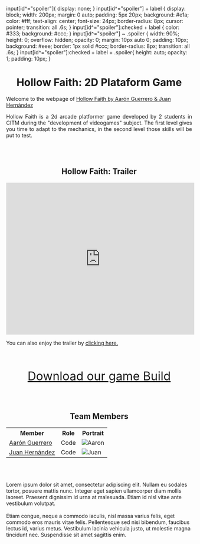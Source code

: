 input[id^="spoiler"]{
 display: none;
}
input[id^="spoiler"] + label {
  display: block;
  width: 200px;
  margin: 0 auto;
  padding: 5px 20px;
  background: #e1a;
  color: #fff;
  text-align: center;
  font-size: 24px;
  border-radius: 8px;
  cursor: pointer;
  transition: all .6s;
}
input[id^="spoiler"]:checked + label {
  color: #333;
  background: #ccc;
}
input[id^="spoiler"] ~ .spoiler {
  width: 90%;
  height: 0;
  overflow: hidden;
  opacity: 0;
  margin: 10px auto 0; 
  padding: 10px; 
  background: #eee;
  border: 1px solid #ccc;
  border-radius: 8px;
  transition: all .6s;
}
input[id^="spoiler"]:checked + label + .spoiler{
  height: auto;
  opacity: 1;
  padding: 10px;
}


<h1  align="center" id="hollow-faith-2d">Hollow Faith: 2D Plataform Game</h1>

<p>Welcome to the webpage of <a href="https://github.com/juanha2/HollowFaith">Hollow Faith by Aarón Guerrero & Juan Hernández</a></p>

<p align="justify">Hollow Faith is a 2d arcade platformer game developed by 2 students in CITM during the "development of videogames" subject. The first level gives you time to adapt to the mechanics, in the second level those skills will be put to test.</p>


<br><br>

<h2  align="center" id="hollow-faith-trailer">Hollow Faith: Trailer</h2>

<iframe width="510" height="412"
src="https://www.youtube.com/embed/7baUOVYobgs" frameborder="0" allowfullscreen>
</iframe>
<p>You can also enjoy the trailer by  <a href="https://drive.google.com/open?id=1WSQBV5l0FuWW0jMDmDEWp5pAttX_yvbt">clicking here.</a></p>

<br><br>

<center>

<font size="6"><a href="https://www.youtube.com/watch?v=2Z4m4lnjxkY">Download our game Build</a></font>

</center>

<br><br>

<center>
  
<h2  align="center" id="team-members">Team Members</h2>

<table style="width:100%">
  <tr>
    <th>Member</th>
    <th>Role</th> 
    <th>Portrait</th>
  </tr>
  <tr>
    <td> <a href="https://github.com/AaronGCProg">Aarón Guerrero</a></td>
    <td>Code</td> 
    <td><img src="https://raw.githubusercontent.com/juanha2/HollowFaith/master/docs/aaronPortrait.png" alt="Aaron" class="inline"></td>
  </tr>
  <tr>
    <td><a href="https://github.com/juanha2">Juan Hernández</a></td>
    <td>Code</td> 
    <td><img src="https://raw.githubusercontent.com/juanha2/HollowFaith/master/docs/juanPortrait.png" alt="Juan" class="inline"></td>
  </tr>
</table>
</center>


<br><br>

<div class="spoiler">
  Lorem ipsum dolor sit amet, consectetur adipiscing elit. Nullam eu sodales tortor, posuere mattis nunc. Integer eget sapien ullamcorper diam mollis laoreet. Praesent dignissim id urna at malesuada. Etiam id nisl vitae ante vestibulum volutpat. 
  <br/><br/>
  Etiam congue, neque a commodo iaculis, nisl massa varius felis, eget commodo eros mauris vitae felis. Pellentesque sed nisi bibendum, faucibus lectus id, varius metus. Vestibulum lacinia vehicula justo, ut molestie magna tincidunt nec. Suspendisse sit amet sagittis enim.
</div>

